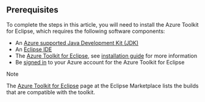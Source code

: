 ## Prerequisites

To complete the steps in this article, you will need to install the Azure Toolkit for Eclipse, which requires the following software components:

* An [Azure supported Java Development Kit (JDK)](../../fundamentals/java-support-on-azure.md)
* An [Eclipse IDE](http://www.eclipse.org/downloads/)
* The [Azure Toolkit for Eclipse](https://marketplace.eclipse.org/content/azure-toolkit-eclipse), see [installation guide](../installation.md) for more information
* Be [signed in](../sign-in-instructions.md) to your Azure account for the Azure Toolkit for Eclipse

> [!NOTE]
> The [Azure Toolkit for Eclipse](http://marketplace.eclipse.org/content/azure-toolkit-eclipse) page at the Eclipse Marketplace lists the builds that are compatible with the toolkit.

<!--
> [!IMPORTANT]
> If you are using the Azure Toolkit for Eclipse on Windows, the toolkit requires installing the Azure SDK 2.9.6 or later in order to use the Azure emulator. You have two options for installing the Azure SDK:
>
> * You can download and install the Azure SDK by using the [Web Platform Installer (WebPI)](https://go.microsoft.com/fwlink/?LinkID=252838).
> * If you do not have the Azure SDK installed when you create your first Azure deployment project, you will be prompted to automatically download install the requisite version of the Azure SDK.
>
> Note that the Azure SDK is required on Windows only.
-->